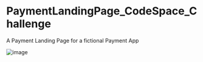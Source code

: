 # PaymentLandingPage_CodeSpace_Challenge
A Payment Landing Page for a fictional Payment App

![image](https://user-images.githubusercontent.com/42576354/181700089-68cdba2e-44a0-4663-8be5-8252c823b171.png)
